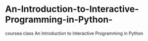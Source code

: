 # An-Introduction-to-Interactive-Programming-in-Python-
coursea class An Introduction to Interactive Programming in Python 

